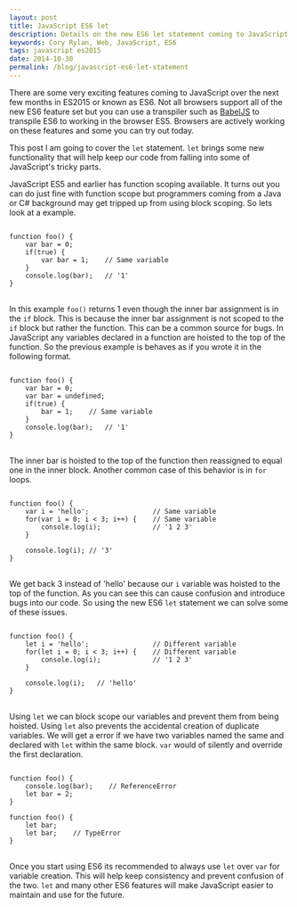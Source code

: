```yaml
---
layout: post
title: JavaScript ES6 let
description: Details on the new ES6 let statement coming to JavaScript
keywords: Cory Rylan, Web, JavaScript, ES6
tags: javascript es2015
date: 2014-10-30
permalink: /blog/javascript-es6-let-statement
---
```


There are some very exciting features coming to JavaScript over the next few months in ES2015 or known as ES6. Not all browsers
support all of the new ES6 feature set but you can use a transpiler such as <a href="https://babeljs.io/" target="_blank">BabelJS</a> 
to transpile ES6 to working in the browser ES5. Browsers are actively working on these features and some you can try out today.

This post I am going to cover the `let` statement. `let` brings some new functionality
that will help keep our code from falling into some of JavaScript's tricky parts.

JavaScript ES5 and earlier has function scoping available. It turns out you can do just fine with function
scope but programmers coming from a Java or C# background may get tripped up from using block scoping. So lets look at a example.

<pre class="language-javascript">
<code>
function foo() {
    var bar = 0;
    if(true) {
        var bar = 1;    // Same variable
    }
    console.log(bar);   // '1'
}
</code>
</pre>

In this example `foo()` returns 1 even though the inner bar assignment is in the `if` block. This is because the inner bar assignment is not scoped to the `if` block but rather the function.
This can be a common source for bugs. In JavaScript any variables declared in a function are hoisted to the top of the function. So the previous example is behaves as if you wrote it in the following
format.

<pre class="language-javascript">
<code>
function foo() {
    var bar = 0;
    var bar = undefined;
    if(true) {
        bar = 1;    // Same variable
    }
    console.log(bar);   // '1'
}
</code>
</pre>

The inner bar is hoisted to the top of the function then reassigned to equal one in the inner block. Another common case of this behavior is in `for` loops.

<pre class="language-javascript">
<code>
function foo() {
    var i = 'hello';                // Same variable
    for(var i = 0; i < 3; i++) {    // Same variable
        console.log(i);             // '1 2 3'
    }
        
    console.log(i); // '3'
}
</code>
</pre>

We get back 3 instead of 'hello' because our `i` variable was hoisted to the top of the function.
As you can see this can cause confusion and introduce bugs into our code. So using the new ES6 `let` statement we can solve some of these issues.

<pre class="language-javascript">
<code>
function foo() {
    let i = 'hello';                // Different variable
    for(let i = 0; i < 3; i++) {    // Different variable
        console.log(i);             // '1 2 3'
    }
        
    console.log(i);   // 'hello'
}
</code>
</pre>

Using `let` we can block scope our variables and prevent them from being hoisted. Using `let` also prevents the accidental creation of duplicate variables.
We will get a error if we have two variables named the same and declared with `let` within the same block. `var` would of silently
and override the first declaration.

<pre class="language-javascript">
<code>
function foo() {
    console.log(bar);    // ReferenceError
    let bar = 2;
}
 
function foo() {
    let bar;
    let bar;    // TypeError
}
</code>
</pre>

Once you start using ES6 its recommended to always use `let` over `var` for variable creation. This will help keep consistency
and prevent confusion of the two. `let` and many other ES6 features will make JavaScript easier to maintain and use for the future.